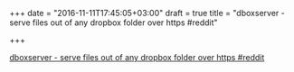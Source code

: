 +++
date = "2016-11-11T17:45:05+03:00"
draft = true
title = "dboxserver - serve files out of any dropbox folder over https  #reddit"

+++

<p><a href="https://t.co/fWj1p2fhoi">dboxserver - serve files out of any dropbox folder over https  #reddit</a></p>
